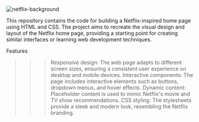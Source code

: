 ![netflix-background](https://github.com/aimanshahpuri/Netflix-clone/assets/125454433/69182db4-e0e4-4fe9-b728-5e80601a4517)

This repository contains the code for building a Netflix-inspired home page using HTML and CSS. The project aims to recreate the visual design and layout of the Netflix home page, providing a starting point for creating similar interfaces or learning web development techniques.

Features
>>> Responsive design: The web page adapts to different screen sizes, ensuring a consistent user experience on desktop and mobile devices.
>>> Interactive components: The page includes interactive elements such as buttons, dropdown menus, and hover effects.
>>> Dynamic content: Placeholder content is used to mimic Netflix's movie and TV show recommendations.
>>> CSS styling: The stylesheets provide a sleek and modern look, resembling the Netflix branding.

